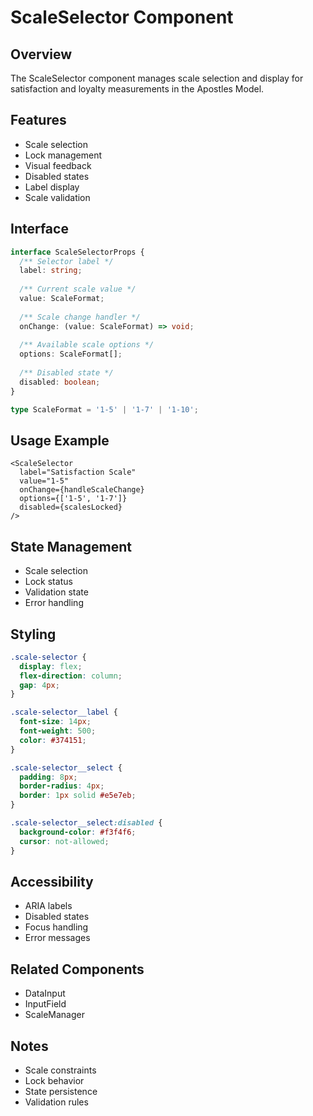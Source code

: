 # ScaleSelector Component

## Overview
The ScaleSelector component manages scale selection and display for satisfaction and loyalty measurements in the Apostles Model.

## Features
- Scale selection
- Lock management
- Visual feedback
- Disabled states
- Label display
- Scale validation

## Interface
```typescript
interface ScaleSelectorProps {
  /** Selector label */
  label: string;
  
  /** Current scale value */
  value: ScaleFormat;
  
  /** Scale change handler */
  onChange: (value: ScaleFormat) => void;
  
  /** Available scale options */
  options: ScaleFormat[];
  
  /** Disabled state */
  disabled: boolean;
}

type ScaleFormat = '1-5' | '1-7' | '1-10';
```

## Usage Example
```tsx
<ScaleSelector
  label="Satisfaction Scale"
  value="1-5"
  onChange={handleScaleChange}
  options={['1-5', '1-7']}
  disabled={scalesLocked}
/>
```

## State Management
- Scale selection
- Lock status
- Validation state
- Error handling

## Styling
```css
.scale-selector {
  display: flex;
  flex-direction: column;
  gap: 4px;
}

.scale-selector__label {
  font-size: 14px;
  font-weight: 500;
  color: #374151;
}

.scale-selector__select {
  padding: 8px;
  border-radius: 4px;
  border: 1px solid #e5e7eb;
}

.scale-selector__select:disabled {
  background-color: #f3f4f6;
  cursor: not-allowed;
}
```

## Accessibility
- ARIA labels
- Disabled states
- Focus handling
- Error messages

## Related Components
- DataInput
- InputField
- ScaleManager

## Notes
- Scale constraints
- Lock behavior
- State persistence
- Validation rules